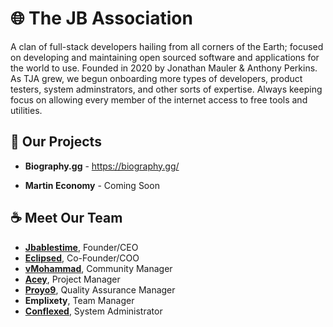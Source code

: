 # 🌐 The JB Association
A clan of full-stack developers hailing from all corners of the Earth; focused on developing and maintaining open sourced software and applications for the world to use. Founded in 2020 by Jonathan Mauler & Anthony Perkins. As TJA grew, we begun onboarding more types of developers, product testers, system adminstrators, and other sorts of expertise. Always keeping focus on allowing every member of the internet access to free tools and utilities.

## 🌟 Our Projects
- **Biography.gg** - https://biography.gg/
> 
- **Martin Economy** - Coming Soon
  

## ☕ Meet Our Team
- [**Jbablestime**](https://github.com/Jbablestime), Founder/CEO
- [**Eclipsed**](https://github.com/EclipsedGamer1), Co-Founder/COO
- [**vMohammad**](https://github.com/vMohammad24), Community Manager
- [**Acey**](https://github.com/lb-acey), Project Manager
- [**Proyo9**](https://github.com/Proyo9), Quality Assurance Manager
- **Emplixety**, Team Manager
- [**Conflexed**](https://github.com/conflexed), System Administrator

